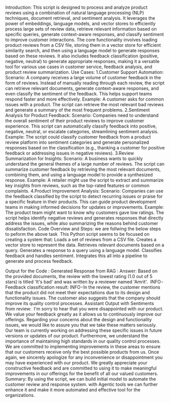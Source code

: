 Introduction:
This script is designed to process and analyze product reviews using a combination of natural language processing (NLP) techniques, document retrieval, and sentiment analysis. It leverages the power of embeddings, language models, and vector stores to efficiently process large sets of review data, retrieve relevant information based on specific queries, generate context-aware responses, and classify sentiment to improve customer interactions.
The core functionality involves loading product reviews from a CSV file, storing them in a vector store for efficient similarity search, and then using a language model to generate responses based on these reviews. It also includes feedback classification (positive, negative, neutral) to generate appropriate responses, making it a versatile tool for various use cases in customer service, feedback analysis, and product review summarization.
Use Cases:
1.Customer Support Automation:
Scenario: A company receives a large volume of customer feedback in the form of reviews. Instead of manually reading through each review, the script can retrieve relevant documents, generate context-aware responses, and even classify the sentiment of the feedback. This helps support teams respond faster and more effectively.
Example: A customer asks for common issues with a product. The script can retrieve the most relevant bad reviews and generate a summary of the most frequent problems.
2.Sentiment Analysis for Product Feedback:
Scenario: Companies need to understand the overall sentiment of their product reviews to improve customer experience. This script can automatically classify feedback into positive, negative, neutral, or escalate categories, streamlining sentiment analysis.
Example: The script could classify customer feedback from a product review platform into sentiment categories and generate personalized responses based on the classification (e.g., thanking a customer for positive feedback or addressing issues in negative reviews).
3.Review Summarization for Insights:
Scenario: A business wants to quickly understand the general themes of a large number of reviews. The script can summarize customer feedback by retrieving the most relevant documents, combining them, and using a language model to provide a synthesized response.
Example: A retailer might use the script to extract and summarize key insights from reviews, such as the top-rated features or common complaints.
4.Product Improvement Analysis:
Scenario: Companies can use the feedback classified by the script to detect recurring issues or praise for a specific feature in their products. This can guide product development teams in making informed decisions for updates or improvements.
Example: The product team might want to know why customers gave low ratings. The script helps identify negative reviews and generates responses that directly address the issues, while also summarizing the reasons behind customer dissatisfaction.
Code Overview and Steps:
we are follwing the below steps to peform the above task 
This Python script seems to be focused on creating a system that:
Loads a set of reviews from a CSV file.
Creates a vector store to represent the data.
Retrieves relevant documents based on a query.
Generates a response to a query using a language model.
Classifies feedback and handles sentiment.
Integrates this all into a pipeline to generate and process feedback.

Output for the Code :
Generated Response from RAG :
Answer: Based on the provided documents, the review with the lowest rating (1.0 out of 5 stars) is titled 'It's bad' and was written by a reviewer named 'Amrit'.
 INFO - Feedback classification result:
INFO - In the review, the customer mentions that the product did not meet their expectations due to its design and functionality issues. The customer also suggests that the company should improve its quality control processes.
Assistant Output with Sentiments from review: 
I'm sorry to hear that you were disappointed with our product. We value your feedback greatly as it allows us to continuously improve our offerings.
Regarding your concerns about the design and functionality issues, we would like to assure you that we take these matters seriously. Our team is currently working on addressing these specific issues in future versions or updates of our product.
Furthermore, we understand the importance of maintaining high standards in our quality control processes. We are committed to implementing improvements in these areas to ensure that our customers receive only the best possible products from us.
Once again, we sincerely apologize for any inconvenience or disappointment you may have experienced with our product. We greatly appreciate your constructive feedback and are committed to using it to make meaningful improvements in our offerings for the benefit of all our valued customers.
Summary:
By using the script, we can build initial model to automate the customer review and response system. with Agentic tools we can further enhance it and make it more automated and effective tool for the organizations.
